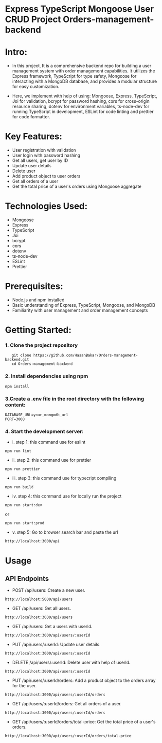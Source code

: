 # Express TypeScript Mongoose User CRUD Project Orders-management-backend

# Intro:

- In this project, It is a comprehensive backend repo for building a user management system with order management capabilities. It utilizes the Express framework, TypeScript for type safety, Mongoose for interacting with a MongoDB database, and provides a modular structure for easy customization.

- Here, we implement with help of using: Mongoose, Express, TypeScript, Joi for validation, bcrypt for password hashing, cors for cross-origin resource sharing, dotenv for environment variables, ts-node-dev for running TypeScript in development, ESLint for code linting and prettier for code formatter.

# Key Features:

- User registration with validation
- User login with password hashing
- Get all users, get user by ID
- Update user details
- Delete user
- Add product object to user orders
- Get all orders of a user
- Get the total price of a user's orders using Mongoose aggregate

# Technologies Used:

- Mongoose
- Express
- TypeScript
- Joi
- bcrypt
- cors
- dotenv
- ts-node-dev
- ESLint
- Prettier

# Prerequisites:

- Node.js and npm installed
- Basic understanding of Express, TypeScript, Mongoose, and MongoDB
- Familiarity with user management and order management concepts

# Getting Started:

### 1. Clone the project repository

```git
   git clone https://github.com/HasanBakar/Orders-management-backend.git
   cd Orders-management-backend
```

### 2. Install dependencies using npm

```npm
npm install

```

### 3.Create a .env file in the root directory with the following content:

```code
DATABASE_URL=your_mongodb_url
PORT=3000

```

### 4. Start the development server:

- i. step 1: this command use for eslint

```code
npm run lint
```

- ii. step 2: this command use for prettier

```code
npm run prettier
```

- iii. step 3: this command use for typecript compiling

```code
npm run build
```

- iv. step 4: this command use for locally run the project

```code
npm run start:dev
```

or

```code
npm run start:prod
```

- v. step 5: Go to browser search bar and paste the url

```code
http://localhost:3000/api
```

# Usage

## API Endpoints

- POST /api/users: Create a new user.

```code
http://localhost:5000/api/users
```

- GET /api/users: Get all users.

```code
http://localhost:3000/api/users
```

- GET /api/users: Get a users with userId.

```code
http://localhost:3000/api/users/:userId
```

- PUT /api/users/:userId: Update user details.

```code
http://localhost:3000/api/users/:userId
```

- DELETE /api/users/:userId: Delete user with help of userId.

```code
http://localhost:3000/api/users/:userId
```

- PUT /api/users/:userId/orders: Add a product object to the orders array for the user.

```code
http://localhost:3000/api/users/:userId/orders
```

- GET /api/users/:userId/orders: Get all orders of a user.

```code
http://localhost:3000/api/users/:userId/orders
```

- GET /api/users/:userId/orders/total-price: Get the total price of a user's orders.

```code
http://localhost:3000/api/users/:userId/orders/total-price
```
